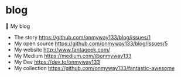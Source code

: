 # blog
🍁 My blog 

- The story https://github.com/onmyway133/blog/issues/1
- My open source https://github.com/onmyway133/blog/issues/5
- My website http://www.fantageek.com/
- My Medium https://medium.com/@onmyway133
- My Dev https://dev.to/onmyway133
- My collection https://github.com/onmyway133/fantastic-awesome
